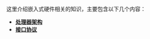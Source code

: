 这里介绍嵌入式硬件相关的知识，主要包含以下几个内容：
* **[处理器架构](https://github.com/lowkeyway/Embedded/tree/master/Hardware/Processor%20architecture)**
* **[接口协议](https://github.com/lowkeyway/Embedded/tree/master/Hardware/Hardware%20Interface)**
